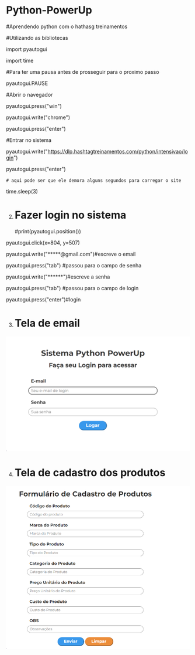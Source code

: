 # Python-PowerUp
#Aprendendo python com o hathasg treinamentos

#Utilizando as bibliotecas

import pyautogui

import time

#Para ter uma pausa antes de prosseguir para o proximo passo

pyautogui.PAUSE 

#Abrir o navegador

pyautogui.press("win")

pyautogui.write("chrome")

pyautogui.press("enter")

 #Entrar no sistema

pyautogui.write("https://dlp.hashtagtreinamentos.com/python/intensivao/login")

pyautogui.press("enter")


    # aqui pode ser que ele demora alguns segundos para carregar o site

time.sleep(3)

2. # Fazer login no sistema
   #print(pyautogui.position())

pyautogui.click(x=804, y=507)

pyautogui.write("*****@gmail.com")#escreve o email

pyautogui.press("tab") #passou para o campo de senha

pyautogui.write("******")#escreve a senha

pyautogui.press("tab") #passou para o campo de login

pyautogui.press("enter")#login

3. # Tela de email
![alt text](image.png)

4. # Tela de cadastro dos produtos
![alt text](image-1.png)